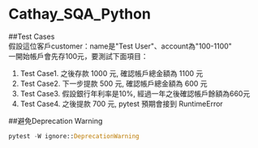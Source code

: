 # Cathay_SQA_Python
 
##Test Cases
<br>
假設這位客戶customer：name是"Test User"、account為"100-1100"
<br>
一開始帳戶會先存100元，要測試下面項目：
1. Test Case1. 之後存款 1000 元, 確認帳戶總金額為 1100 元
2. Test Case2. 下一步提款 500 元, 確認帳戶總金額為 600 元
3. Test Case3. 假設銀行年利率是10%, 經過一年之後確認帳戶餘額為660元
4. Test Case4. 之後提款 700 元, pytest 預期會接到 RuntimeError


##避免Deprecation Warning
```Python
pytest -W ignore::DeprecationWarning
```


